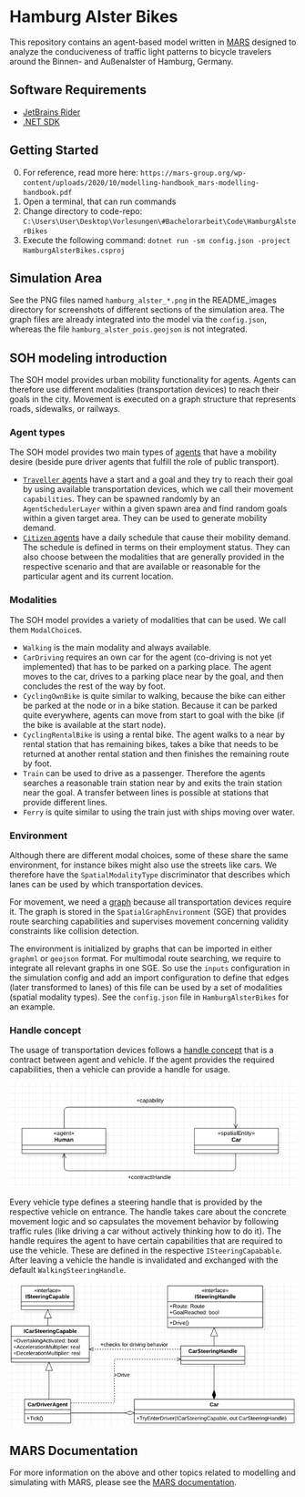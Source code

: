 # Hamburg Alster Bikes

This repository contains an agent-based model written in [MARS](https://www.mars-group.org/) designed to analyze the conduciveness of traffic light patterns to bicycle travelers around the Binnen- and Außenalster of Hamburg, Germany.

## Software Requirements

- [JetBrains Rider](https://www.jetbrains.com/rider/)
- [.NET SDK](https://dotnet.microsoft.com/download/dotnet-core/)

## Getting Started

0. For reference, read more here: `https://mars-group.org/wp-content/uploads/2020/10/modelling-handbook_mars-modelling-handbook.pdf`
1. Open a terminal, that can run commands
2. Change directory to code-repo: `C:\Users\User\Desktop\Vorlesungen\#Bachelorarbeit\Code\HamburgAlsterBikes`
3. Execute the following command: `dotnet run -sm config.json -project HamburgAlsterBikes.csproj`

## Simulation Area

See the PNG files named `hamburg_alster_*.png` in the README_images directory for screenshots of different sections of the simulation area. The graph files are already integrated into the model via the `config.json`, whereas the file `hamburg_alster_pois.geojson` is not integrated.

## SOH modeling introduction

The SOH model provides urban mobility functionality for agents. Agents can therefore use different modalities (transportation devices) to reach their goals in the city. Movement is executed on a graph structure that represents roads, sidewalks, or railways.

### Agent types

The SOH model provides two main types of [agents](https://www.mars-group.org/docs/tutorial/soh/agents.html) that have a mobility desire (beside pure driver agents that fulfill the role of public transport).

- [`Traveller` agents](https://www.mars-group.org/docs/tutorial/soh/agents/traveler.html) have a start and a goal and they try to reach their goal by using available transportation devices, which we call their movement `capabilities`. They can be spawned randomly by an `AgentSchedulerLayer` within a given spawn area and find random goals within a given target area. They can be used to generate mobility demand.
- [`Citizen` agents](https://www.mars-group.org/docs/tutorial/soh/agents/citizen.html) have a daily schedule that cause their mobility demand. The schedule is defined in terms on their employment status. They can also choose between the modalities that are generally provided in the respective scenario and that are available or reasonable for the particular agent and its current location.

### Modalities

The SOH model provides a variety of modalities that can be used. We call them `ModalChoice`s.

- `Walking` is the main modality and always available.
- `CarDriving` requires an own car for the agent (co-driving is not yet implemented) that has to be parked on a parking place. The agent moves to the car, drives to a parking place near by the goal, and then concludes the rest of the way by foot.
- `CyclingOwnBike` is quite similar to walking, because the bike can either be parked at the node or in a bike station. Because it can be parked quite everywhere, agents can move from start to goal with the bike (if the bike is available at the start node).
- `CyclingRentalBike` is using a rental bike. The agent walks to a near by rental station that has remaining bikes, takes a bike that needs to be returned at another rental station and then finishes the remaining route by foot.
- `Train` can be used to drive as a passenger. Therefore the agents searches a reasonable train station near by and exits the train station near the goal. A transfer between lines is possible at stations that provide different lines.
- `Ferry` is quite similar to using the train just with ships moving over water.

### Environment

Although there are different modal choices, some of these share the same environment, for instance bikes might also use the streets like cars. We therefore have the `SpatialModalityType` discriminator that describes which lanes can be used by which transportation devices.

For movement, we need a [graph](https://www.mars-group.org/docs/tutorial/soh/layers/vector_layer.html#modality-networks) because all transportation devices require it. The graph is stored in the `SpatialGraphEnvironment` (SGE) that provides route searching capabilities and supervises movement concerning validity constraints like collision detection.

The environment is initialized by graphs that can be imported in either `graphml` or `geojson` format. For multimodal route searching, we require to integrate all relevant graphs in one SGE. So use the `inputs` configuration in the simulation config and add an import configuration to define that edges (later transformed to lanes) of this file can be used by a set of modalities (spatial modality types). See the `config.json` file in `HamburgAlsterBikes` for an example.

### Handle concept

The usage of transportation devices follows a [handle concept](https://www.mars-group.org/docs/tutorial/soh/steering) that is a contract between agent and vehicle. If the agent provides the required capabilities, then a vehicle can provide a handle for usage.

![contract](README_images/contract_schema.png)

Every vehicle type defines a steering handle that is provided by the respective vehicle on entrance. The handle takes care about the concrete movement logic and so capsulates the movement behavior by following traffic rules (like driving a car without actively thinking how to do it). The handle requires the agent to have certain capabilities that are required to use the vehicle. These are defined in the respective `ISteeringCapabable`. After leaving a vehicle the handle is invalidated and exchanged with the default `WalkingSteeringHandle`.

![car_steering_handle_concept](README_images/uml_car_steering.png)

## MARS Documentation

For more information on the above and other topics related to modelling and simulating with MARS, please see the [MARS documentation](https://www.mars-group.org/docs).
